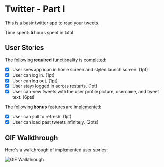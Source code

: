 # Twitter - Part I

This is a basic twitter app to read your tweets.

Time spent: **5** hours spent in total

## User Stories

The following **required** functionality is completed:

- [x] User sees app icon in home screen and styled launch screen. (1pt)
- [x] User can log in. (1pt)
- [x] User can log out. (1pt)
- [x] User stays logged in across restarts. (1pt)
- [x] User can view tweets with the user profile picture, username, and tweet text. (6pts)

The following **bonus** features are implemented:

- [x] User can pull to refresh. (1pt)
- [x] User can load past tweets infinitely. (2pts)

## GIF Walkthrough

Here's a walkthrough of implemented user stories:

<img src='https://user-images.githubusercontent.com/57969388/155819390-643da003-ada5-4c39-b571-8f9e92ae6619.gif' title='GIF Walkthrough' width='' alt='GIF Walkthrough' />
